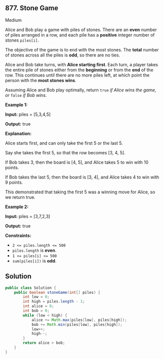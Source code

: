 ## 877\. Stone Game

Medium

Alice and Bob play a game with piles of stones. There are an **even** number of piles arranged in a row, and each pile has a **positive** integer number of stones `piles[i]`.

The objective of the game is to end with the most stones. The **total** number of stones across all the piles is **odd**, so there are no ties.

Alice and Bob take turns, with **Alice starting first**. Each turn, a player takes the entire pile of stones either from the **beginning** or from the **end** of the row. This continues until there are no more piles left, at which point the person with the **most stones wins**.

Assuming Alice and Bob play optimally, return `true` _if Alice wins the game, or_ `false` _if Bob wins_.

**Example 1:**

**Input:** piles = [5,3,4,5]

**Output:** true

**Explanation:**

Alice starts first, and can only take the first 5 or the last 5.

Say she takes the first 5, so that the row becomes [3, 4, 5].

If Bob takes 3, then the board is [4, 5], and Alice takes 5 to win with 10 points.

If Bob takes the last 5, then the board is [3, 4], and Alice takes 4 to win with 9 points.

This demonstrated that taking the first 5 was a winning move for Alice, so we return true.

**Example 2:**

**Input:** piles = [3,7,2,3]

**Output:** true

**Constraints:**

*   `2 <= piles.length <= 500`
*   `piles.length` is **even**.
*   `1 <= piles[i] <= 500`
*   `sum(piles[i])` is **odd**.

## Solution

```java
public class Solution {
    public boolean stoneGame(int[] piles) {
        int low = 0;
        int high = piles.length - 1;
        int alice = 0;
        int bob = 0;
        while (low < high) {
            alice += Math.max(piles[low], piles[high]);
            bob += Math.min(piles[low], piles[high]);
            low++;
            high--;
        }
        return alice > bob;
    }
}
```